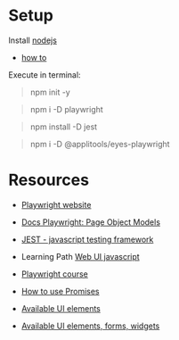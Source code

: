 # Setup

Install [nodejs](https://nodejs.org/en/download/)
- [how to](https://phoenixnap.com/kb/install-node-js-npm-on-windows)

Execute in terminal:
> npm init -y

> npm i -D playwright

> npm install -D jest

> npm i -D @applitools/eyes-playwright

# Resources

- [Playwright website](https://playwright.dev/docs/intro)
- [Docs Playwright: Page Object Models](https://playwright.dev/docs/pom)
- [JEST - javascript testing framework](https://jestjs.io/)

- Learning Path [Web UI javascript](https://testautomationu.applitools.com/learningpaths.html?id=web-ui-javascript-path)
- [Playwright course](https://testautomationu.applitools.com/js-playwright-tutorial)
- [How to use Promises](https://developer.mozilla.org/en-US/docs/Learn/JavaScript/Asynchronous/Promises)
- [Available UI elements](https://the-internet.herokuapp.com/)
- [Available UI elements, forms, widgets](https://demoqa.com/)
